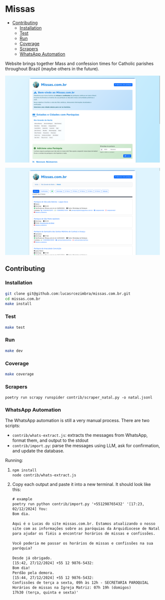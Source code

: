 # Missas

<!--toc:start-->
- [Contributing](#contributing)
  - [Installation](#installation)
  - [Test](#test)
  - [Run](#run)
  - [Coverage](#coverage)
  - [Scrapers](#scrapers)
  - [WhatsApp Automation](#whatsapp-automation)
<!--toc:end-->

Website brings together Mass and confession times for Catholic parishes
throughout Brazil (maybe others in the future).

![](./contrib/screenshot-homepage.png)

![](./contrib/screenshot-schedules.png)

## Contributing
### Installation
```bash
git clone git@github.com:lucasrcezimbra/missas.com.br.git
cd missas.com.br
make install
```

### Test
```bash
make test
```

### Run
```bash
make dev
```

### Coverage
```bash
make coverage
```

### Scrapers
```shell
poetry run scrapy runspider contrib/scraper_natal.py -o natal.jsonl
```

### WhatsApp Automation
The WhatsApp automation is still a very manual process. There are two scripts:
- `contrib/whats-extract.js`: extracts the messages from WhatsApp, format them,
  and output to the stdout
- `contrib/import.py`: parse the messages using LLM, ask for confirmation, and
  update the database.

Running:

1.
    ```shell
    npm install
    node contrib/whats-extract.js
    ```

2. Copy each output and paste it into a new terminal. It should look like this:
    ```shell
    # example
    poetry run python contrib/import.py '+551298765432' '[17:23, 02/12/2024] You:
    Bom dia.

    Aqui é o Lucas do site missas.com.br. Estamos atualizando o nosso site com as informações sobre as paróquias da Arquidiocese de Natal para ajudar os fiéis a encontrar horários de missas e confissões.

    Você poderia me passar os horários de missas e confissões na sua paróquia?

    Desde já obrigado.
    [15:42, 27/12/2024] +55 12 9876-5432:
    Bom dia!
    Perdão pela demora.
    [15:44, 27/12/2024] +55 12 9876-5432:
    Confissões de terça a sexta, 09h às 12h - SECRETARIA PAROQUIAL
    Horários de missas na Igreja Matriz: 07h 19h (domigos)
    17h30 (terça, quinta e sexta)'
    ```
